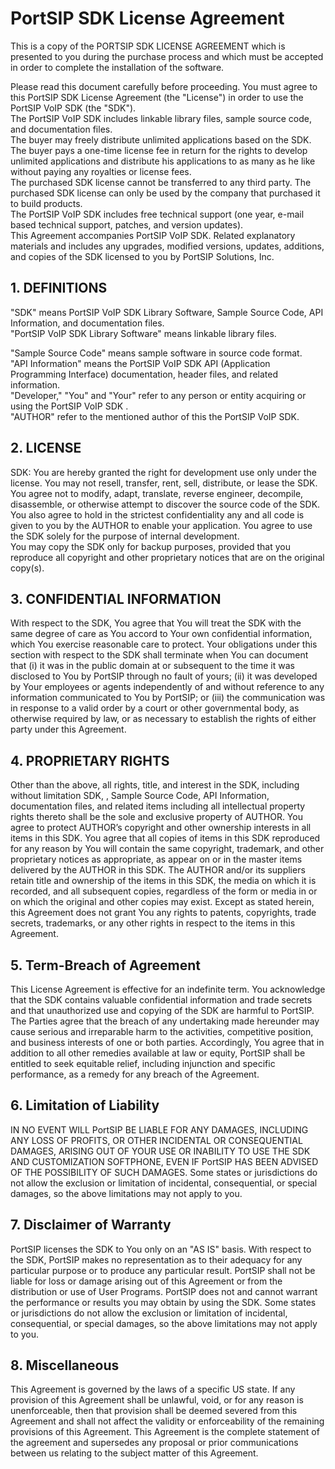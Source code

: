# PortSIP SDK License Agreement

This is a copy of the PORTSIP SDK LICENSE AGREEMENT which is presented to you during the purchase process and which must be accepted in order to complete the installation of the software.

Please read this document carefully before proceeding. You must agree to this PortSIP SDK License Agreement (the "License") in order to use the PortSIP VoIP SDK (the "SDK").\
The PortSIP VoIP SDK includes linkable library files, sample source code, and documentation files.\
The buyer may freely distribute unlimited applications based on the SDK. The buyer pays a one-time license fee in return for the rights to develop unlimited applications and distribute his applications to as many as he like without paying any royalties or license fees.\
The purchased SDK license cannot be transferred to any third party. The purchased SDK license can only be used by the company that purchased it to build products.\
The PortSIP VoIP SDK includes free technical support (one year, e-mail based technical support, patches, and version updates).\
This Agreement accompanies PortSIP VoIP SDK. Related explanatory materials and includes any upgrades, modified versions, updates, additions, and copies of the SDK licensed to you by PortSIP Solutions, Inc.

## **1. DEFINITIONS**

"SDK" means PortSIP VoIP SDK Library Software, Sample Source Code, API Information, and documentation files.\
"PortSIP VoIP SDK Library Software" means linkable library files.

"Sample Source Code" means sample software in source code format.\
"API Information" means the PortSIP VoIP SDK API (Application Programming Interface) documentation, header files, and related information.\
"Developer," "You" and "Your" refer to any person or entity acquiring or using the PortSIP VoIP SDK .\
"AUTHOR" refer to the mentioned author of this the PortSIP VoIP SDK.

## **2. LICENSE**

SDK: You are hereby granted the right for development use only under the license. You may not resell, transfer, rent, sell, distribute, or lease the SDK. You agree not to modify, adapt, translate, reverse engineer, decompile, disassemble, or otherwise attempt to discover the source code of the SDK.\
You also agree to hold in the strictest confidentiality any and all code is given to you by the AUTHOR to enable your application. You agree to use the SDK solely for the purpose of internal development.\
You may copy the SDK only for backup purposes, provided that you reproduce all copyright and other proprietary notices that are on the original copy(s).

## **3. CONFIDENTIAL INFORMATION**

With respect to the SDK, You agree that You will treat the SDK with the same degree of care as You accord to Your own confidential information, which You exercise reasonable care to protect. Your obligations under this section with respect to the SDK shall terminate when You can document that (i) it was in the public domain at or subsequent to the time it was disclosed to You by PortSIP through no fault of yours; (ii) it was developed by Your employees or agents independently of and without reference to any information communicated to You by PortSIP; or (iii) the communication was in response to a valid order by a court or other governmental body, as otherwise required by law, or as necessary to establish the rights of either party under this Agreement.

## **4. PROPRIETARY RIGHTS**

Other than the above, all rights, title, and interest in the SDK, including without limitation SDK, , Sample Source Code, API Information, documentation files, and related items including all intellectual property rights thereto shall be the sole and exclusive property of AUTHOR. You agree to protect AUTHOR’s copyright and other ownership interests in all items in this SDK. You agree that all copies of items in this SDK reproduced for any reason by You will contain the same copyright, trademark, and other proprietary notices as appropriate, as appear on or in the master items delivered by the AUTHOR in this SDK. The AUTHOR and/or its suppliers retain title and ownership of the items in this SDK, the media on which it is recorded, and all subsequent copies, regardless of the form or media in or on which the original and other copies may exist. Except as stated herein, this Agreement does not grant You any rights to patents, copyrights, trade secrets, trademarks, or any other rights in respect to the items in this Agreement.

## **5. Term-Breach of Agreement**

This License Agreement is effective for an indefinite term. You acknowledge that the SDK contains valuable confidential information and trade secrets and that unauthorized use and copying of the SDK are harmful to PortSIP. The Parties agree that the breach of any undertaking made hereunder may cause serious and irreparable harm to the activities, competitive position, and business interests of one or both parties. Accordingly, You agree that in addition to all other remedies available at law or equity, PortSIP shall be entitled to seek equitable relief, including injunction and specific performance, as a remedy for any breach of the Agreement.

## **6. Limitation of Liability**

IN NO EVENT WILL PortSIP BE LIABLE FOR ANY DAMAGES, INCLUDING ANY LOSS OF PROFITS, OR OTHER INCIDENTAL OR CONSEQUENTIAL DAMAGES, ARISING OUT OF YOUR USE OR INABILITY TO USE THE SDK AND CUSTOMIZATION SOFTPHONE, EVEN IF PortSIP HAS BEEN ADVISED OF THE POSSIBILITY OF SUCH DAMAGES. Some states or jurisdictions do not allow the exclusion or limitation of incidental, consequential, or special damages, so the above limitations may not apply to you.

## **7. Disclaimer of Warranty**

PortSIP licenses the SDK to You only on an "AS IS" basis. With respect to the SDK, PortSIP makes no representation as to their adequacy for any particular purpose or to produce any particular result. PortSIP shall not be liable for loss or damage arising out of this Agreement or from the distribution or use of User Programs. PortSIP does not and cannot warrant the performance or results you may obtain by using the SDK. Some states or jurisdictions do not allow the exclusion or limitation of incidental, consequential, or special damages, so the above limitations may not apply to you.

## **8. Miscellaneous**

This Agreement is governed by the laws of a specific US state. If any provision of this Agreement shall be unlawful, void, or for any reason is unenforceable, then that provision shall be deemed severed from this Agreement and shall not affect the validity or enforceability of the remaining provisions of this Agreement. This Agreement is the complete statement of the agreement and supersedes any proposal or prior communications between us relating to the subject matter of this Agreement.
